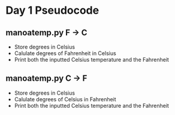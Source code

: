 # Day 1 Pseudocode


## manoatemp.py F -> C
    
* Store degrees in Celsius
* Calulate degrees of Fahrenheit in Celsius
* Print both the inputted Celsius temperature and the Fahrenheit 

## manoatemp.py C -> F

* Store degrees in Celsius
* Calulate degrees of Celsius in Fahrenheit
* Print both the inputted Celsius temperature and the Fahrenheit 
